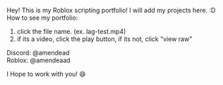 Hey! This is my Roblox scripting portfolio!
I will add my projects here. :D
<be> <br>
How to see my portfolio: <br>
1. click the file name. (ex. lag-test.mp4) <br>
2. if its a video, click the play button, if its not, click "view raw"

Discord: @amendead <br>
Roblox: @amendeaad

I Hope to work with you! 😄
